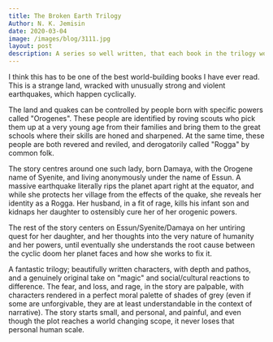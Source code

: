 ```yaml
---
title: The Broken Earth Trilogy
Author: N. K. Jemisin
date: 2020-03-04
image: /images/blog/3111.jpg
layout: post
description: A series so well written, that each book in the trilogy won a Hugo award. The final book also won the Nebula award.
---
```


I think this has to be one of the best world-building books I have ever read. This is a strange land, wracked with unusually strong and violent earthquakes, which happen cyclically.

The land and quakes can be controlled by people born with specific powers called "Orogenes". These people are identified by roving scouts who pick them up at a very young age from their families and bring them to the great schools where their skills are honed and sharpened. At the same time, these people are both revered and reviled, and derogatorily called "Rogga" by common folk.

The story centres around one such lady, born Damaya, with the Orogene name of Syenite, and living anonymously under the name of Essun. A massive earthquake literally rips the planet apart right at the equator, and while she protects her village from the effects of the quake, she reveals her identity as a Rogga. Her husband, in a fit of rage, kills his infant son and kidnaps her daughter to ostensibly cure her of her orogenic powers.

The rest of the story centers on Essun/Syenite/Damaya on her untiring quest for her daughter, and her thoughts into the very nature of humanity and her powers, until eventually she understands the root cause between the cyclic doom her planet faces and how she works to fix it.

A fantastic trilogy; beautifully written characters, with depth and pathos, and a genuinely original take on "magic" and social/cultural reactions to difference. The fear, and loss, and rage, in the story are palpable, with characters rendered in a perfect moral palette of shades of grey (even if some are unforgivable, they are at least understandable in the context of narrative). The story starts small, and personal, and painful, and even though the plot reaches a world changing scope, it never loses that personal human scale.
